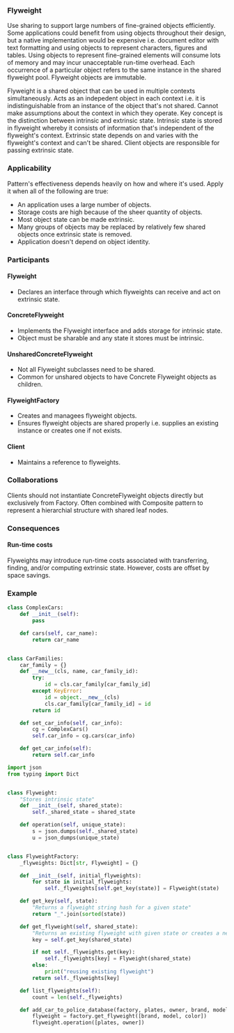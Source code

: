 ### Flyweight

Use sharing to support large numbers of fine-grained objects efficiently. Some applications could benefit from using objects throughout their design, but a native implementation would be expensive i.e. document editor with text formatting and using objects to represent characters, figures and tables. Using objects to represent fine-grained elements will consume lots of memory and may incur unacceptable run-time overhead. Each occurrence of a particular object refers to the same instance in the shared flyweight pool. Flyweight objects are immutable.

Flyweight is a shared object that can be used in multiple contexts simultaneously. Acts as an indepedent object in each context i.e. it is indistinguishable from an instance of the object that's not shared. Cannot make assumptions about the context in which they operate. Key concept is the distinction between intrinsic and extrinsic state. Intrinsic state is stored in flyweight whereby it consists of information that's independent of the flyweight's context. Extrinsic state depends on and varies with the flyweight's context and can't be shared. Client objects are responsible for passing extrinsic state.

### Applicability

Pattern's effectiveness depends heavily on how and where it's used. Apply it when all of the following are true:

- An application uses a large number of objects.
- Storage costs are high because of the sheer quantity of objects.
- Most object state can be made extrinsic.
- Many groups of objects may be replaced by relatively few shared objects once extrinsic state is removed.
- Application doesn't depend on object identity.

### Participants

#### Flyweight

- Declares an interface through which flyweights can receive and act on extrinsic state.

#### ConcreteFlyweight

- Implements the Flyweight interface and adds storage for intrinsic state.
- Object must be sharable and any state it stores must be intrinsic.

#### UnsharedConcreteFlyweight

- Not all Flyweight subclasses need to be shared.
- Common for unshared objects to have Concrete Flyweight objects as children.

#### FlyweightFactory

- Creates and managees flyweight objects.
- Ensures flyweight objects are shared properly i.e. supplies an existing instance or creates one if not exists.

#### Client

- Maintains a reference to flyweights.

### Collaborations

Clients should not instantiate ConcreteFlyweight objects directly but exclusively from Factory. Often combined with Composite pattern to represent a hierarchial structure with shared leaf nodes.

### Consequences

#### Run-time costs

Flyweights may introduce run-time costs associated with transferring, finding, and/or computing extrinsic state. However, costs are offset by space savings.

### Example

```py
class ComplexCars:
    def __init__(self):
        pass

    def cars(self, car_name):
        return car_name


class CarFamilies:
    car_family = {}
    def __new__(cls, name, car_family_id):
        try:
            id = cls.car_family[car_family_id]
        except KeyError:
            id = object.__new__(cls)
            cls.car_family[car_family_id] = id
        return id

    def set_car_info(self, car_info):
        cg = ComplexCars()
        self.car_info = cg.cars(car_info)

    def get_car_info(self):
        return self.car_info
```

```py
import json
from typing import Dict


class Flyweight:
    "Stores intrinsic state"
    def __init__(self, shared_state):
        self._shared_state = shared_state

    def operation(self, unique_state):
        s = json.dumps(self._shared_state)
        u = json_dumps(unique_state)


class FlyweightFactory:
    _flyweights: Dict[str, Flyweight] = {}

    def __init__(self, initial_flyweights):
        for state in initial_flyweights:
            self._flyweights[self.get_key(state)] = Flyweight(state)

    def get_key(self, state):
        "Returns a flyweight string hash for a given state"
        return "_".join(sorted(state))

    def get_flyweight(self, shared_state):
        "Returns an existing flyweight with given state or creates a new one"
        key = self.get_key(shared_state)

        if not self._flyweights.get(key):
            self._flyweights[key] = Flyweight(shared_state)
        else:
            print("reusing existing flyweight")
        return self._flyweights[key]

    def list_flyweights(self):
        count = len(self._flyweights)

    def add_car_to_police_database(factory, plates, owner, brand, model, color):
        flyweight = factory.get_flyweight([brand, model, color])
        flyweight.operation([plates, owner])

```
